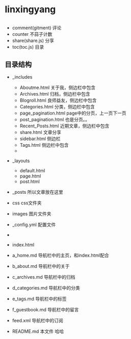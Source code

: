 # linxingyang

##

* comment(gitment) 评论
* counter 不蒜子计数
* share(share.js) 分享
* toc(toc.js) 目录


## 目录结构
* _includes
	* Aboutme.html 关于我，侧边栏中包含
	* Archives.html 归档，侧边栏中包含
	* Blogroll.html 良师益友，侧边栏中包含
	* Categories.html 分类，侧边栏中包含
	* page_pagination.html page中的分页，上一页下一页
	* post_pagination.html 也是分页。。
	* Recent_Posts.html 近期文章，侧边栏中包含
	* share.html 文章分享
	* sidebar.html 侧边栏
	* Tags.html 侧边栏中包含
	*

* _layouts
	* default.html 
	* page.html
	* post.html

* _posts 所以文章放在这里

* css  css文件夹
* images 图片文件夹

* _config.yml 配置文件 
* 
* index.html
* a_home.md 导航栏中的主页，和index.html配合
* b_about.md 导航栏中的关于
* c_archives.md 导航栏中的归档
* d_categories.md 导航栏中的分类
* e_tags.md 导航栏中的标签
* f_guestbook.md 导航栏中的留言
* feed.xml 导航栏中的订阅

* README.md 本文件 哈哈